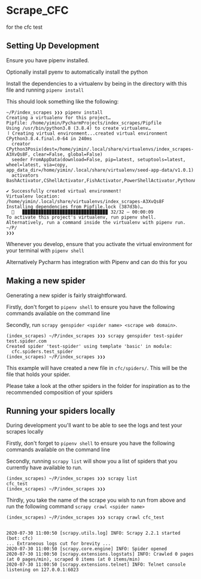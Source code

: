 # Scrape_CFC
for the cfc test

## Setting Up Development
Ensure you have pipenv installed. 

Optionally install pyenv to automatically install the python

Install the dependencies to a virtualenv by being in the directory with this file and running `pipenv install`

This should look something like the following:

```
~/P/index_scrapes ❯❯❯ pipenv install
Creating a virtualenv for this project…
Pipfile: /home/yimin/PycharmProjects/index_scrapes/Pipfile
Using /usr/bin/python3.8 (3.8.4) to create virtualenv…
⠸ Creating virtual environment...created virtual environment CPython3.8.4.final.0-64 in 240ms
  creator CPython3Posix(dest=/home/yimin/.local/share/virtualenvs/index_scrapes-A3XvQs8F, clear=False, global=False)
  seeder FromAppData(download=False, pip=latest, setuptools=latest, wheel=latest, via=copy, app_data_dir=/home/yimin/.local/share/virtualenv/seed-app-data/v1.0.1)
  activators BashActivator,CShellActivator,FishActivator,PowerShellActivator,PythonActivator,XonshActivator

✔ Successfully created virtual environment! 
Virtualenv location: /home/yimin/.local/share/virtualenvs/index_scrapes-A3XvQs8F
Installing dependencies from Pipfile.lock (387d3b)…
  🐍   ▉▉▉▉▉▉▉▉▉▉▉▉▉▉▉▉▉▉▉▉▉▉▉▉▉▉▉▉▉▉▉▉ 32/32 — 00:00:09
To activate this project's virtualenv, run pipenv shell.
Alternatively, run a command inside the virtualenv with pipenv run.
~/P/
❯❯❯ 
```

Whenever you develop, ensure that you activate the virtual environment for your terminal with `pipenv shell`

Alternatively Pycharm has integration with Pipenv and can do this for you

## Making a new spider

Generating a new spider is fairly straightforward.

Firstly, don't forget to `pipenv shell` to ensure you have the following commands available on the command line

Secondly, run `scrapy genspider <spider name> <scrape web domain>`.

```
(index_scrapes) ~/P/index_scrapes ❯❯❯ scrapy genspider test-spider test.spider.com
Created spider 'test-spider' using template 'basic' in module:
  cfc.spiders.test_spider
(index_scrapes) ~/P/index_scrapes ❯❯❯ 
```

This example will have created a new file in `cfc/spiders/`. This will be the file that holds your spider.

Please take a look at the other spiders in the folder for inspiration as to the recommended composition of your spiders


## Running your spiders locally

During development you'll want to be able to see the logs and test your scrapes locally 

Firstly, don't forget to `pipenv shell` to ensure you have the following commands available on the command line

Secondly, running `scrapy list` will show you a list of spiders that you currently have available to run.

```
(index_scrapes) ~/P/index_scrapes ❯❯❯ scrapy list
cfc_test
(index_scrapes) ~/P/index_scrapes ❯❯❯ 
```

Thirdly, you take the name of the scrape you wish to run from above and run the following command `scrapy crawl <spider name>`

```
(index_scrapes) ~/P/index_scrapes ❯❯❯ scrapy crawl cfc_test


2020-07-30 11:00:50 [scrapy.utils.log] INFO: Scrapy 2.2.1 started (bot: cfc)
... Extraneous logs cut for brevity ...
2020-07-30 11:00:50 [scrapy.core.engine] INFO: Spider opened
2020-07-30 11:00:50 [scrapy.extensions.logstats] INFO: Crawled 0 pages (at 0 pages/min), scraped 0 items (at 0 items/min)
2020-07-30 11:00:50 [scrapy.extensions.telnet] INFO: Telnet console listening on 127.0.0.1:6023
```
